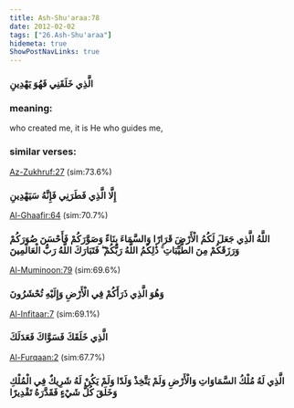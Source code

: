 ```yaml
---
title: Ash-Shu'araa:78
date: 2012-02-02
tags: ["26.Ash-Shu'araa"]
hidemeta: true 
ShowPostNavLinks: true 
---
```

### الَّذِي خَلَقَنِي فَهُوَ يَهْدِينِ
### meaning: 
who created me, it is He who guides me,
### similar verses: 

[Az-Zukhruf:27](/43/27) (sim:73.6%)

### إِلَّا الَّذِي فَطَرَنِي فَإِنَّهُ سَيَهْدِينِ

[Al-Ghaafir:64](/40/64) (sim:70.7%)

### اللَّهُ الَّذِي جَعَلَ لَكُمُ الْأَرْضَ قَرَارًا وَالسَّمَاءَ بِنَاءً وَصَوَّرَكُمْ فَأَحْسَنَ صُوَرَكُمْ وَرَزَقَكُمْ مِنَ الطَّيِّبَاتِ ۚ ذَٰلِكُمُ اللَّهُ رَبُّكُمْ ۖ فَتَبَارَكَ اللَّهُ رَبُّ الْعَالَمِينَ

[Al-Muminoon:79](/23/79) (sim:69.6%)

### وَهُوَ الَّذِي ذَرَأَكُمْ فِي الْأَرْضِ وَإِلَيْهِ تُحْشَرُونَ

[Al-Infitaar:7](/82/7) (sim:69.1%)

### الَّذِي خَلَقَكَ فَسَوَّاكَ فَعَدَلَكَ

[Al-Furqaan:2](/25/2) (sim:67.7%)

### الَّذِي لَهُ مُلْكُ السَّمَاوَاتِ وَالْأَرْضِ وَلَمْ يَتَّخِذْ وَلَدًا وَلَمْ يَكُنْ لَهُ شَرِيكٌ فِي الْمُلْكِ وَخَلَقَ كُلَّ شَيْءٍ فَقَدَّرَهُ تَقْدِيرًا
